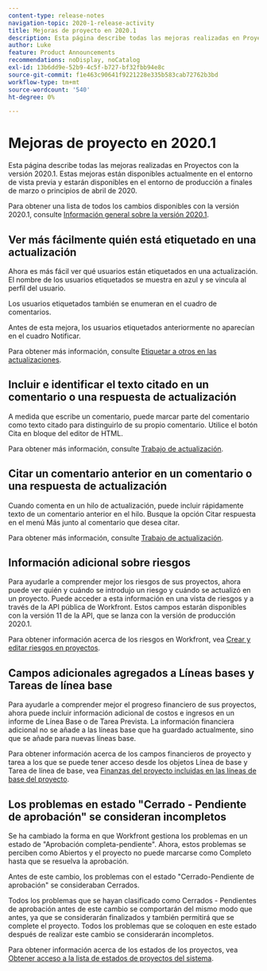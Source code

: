 ```yaml
---
content-type: release-notes
navigation-topic: 2020-1-release-activity
title: Mejoras de proyecto en 2020.1
description: Esta página describe todas las mejoras realizadas en Proyectos con la versión 2020.1. Estas mejoras están disponibles actualmente en el entorno de vista previa y estarán disponibles en el entorno de producción a finales de marzo o principios de abril de 2020.
author: Luke
feature: Product Announcements
recommendations: noDisplay, noCatalog
exl-id: 13b6dd9e-52b9-4c5f-b727-bf32fbb94e8c
source-git-commit: f1e463c90641f9221228e335b583cab72762b3bd
workflow-type: tm+mt
source-wordcount: '540'
ht-degree: 0%

---
```


# Mejoras de proyecto en 2020.1

Esta página describe todas las mejoras realizadas en Proyectos con la versión 2020.1. Estas mejoras están disponibles actualmente en el entorno de vista previa y estarán disponibles en el entorno de producción a finales de marzo o principios de abril de 2020.

Para obtener una lista de todos los cambios disponibles con la versión 2020.1, consulte [Información general sobre la versión 2020.1](../../../product-announcements/product-releases/2020.1-release-activity/2020-1-release-overview.md).

## Ver más fácilmente quién está etiquetado en una actualización

Ahora es más fácil ver qué usuarios están etiquetados en una actualización. El nombre de los usuarios etiquetados se muestra en azul y se vincula al perfil del usuario.

Los usuarios etiquetados también se enumeran en el cuadro de comentarios.

Antes de esta mejora, los usuarios etiquetados anteriormente no aparecían en el cuadro Notificar.

Para obtener más información, consulte [Etiquetar a otros en las actualizaciones](../../../workfront-basics/updating-work-items-and-viewing-updates/tag-others-on-updates.md).

## Incluir e identificar el texto citado en un comentario o una respuesta de actualización

A medida que escribe un comentario, puede marcar parte del comentario como texto citado para distinguirlo de su propio comentario. Utilice el botón Cita en bloque del editor de HTML.

Para obtener más información, consulte [Trabajo de actualización](../../../workfront-basics/updating-work-items-and-viewing-updates/update-work.md).


## Citar un comentario anterior en un comentario o una respuesta de actualización

Cuando comenta en un hilo de actualización, puede incluir rápidamente texto de un comentario anterior en el hilo. Busque la opción Citar respuesta en el menú Más junto al comentario que desea citar.

Para obtener más información, consulte [Trabajo de actualización](../../../workfront-basics/updating-work-items-and-viewing-updates/update-work.md).

## Información adicional sobre riesgos

Para ayudarle a comprender mejor los riesgos de sus proyectos, ahora puede ver quién y cuándo se introdujo un riesgo y cuándo se actualizó en un proyecto. Puede acceder a esta información en una vista de riesgos y a través de la API pública de Workfront. Estos campos estarán disponibles con la versión 11 de la API, que se lanza con la versión de producción 2020.1.

Para obtener información acerca de los riesgos en Workfront, vea [Crear y editar riesgos en proyectos](../../../manage-work/projects/define-a-business-case/create-edit-risks-on-projects.md).

## Campos adicionales agregados a Líneas bases y Tareas de línea base

Para ayudarle a comprender mejor el progreso financiero de sus proyectos, ahora puede incluir información adicional de costos e ingresos en un informe de Línea Base o de Tarea Prevista. La información financiera adicional no se añade a las líneas base que ha guardado actualmente, sino que se añade para nuevas líneas base.

Para obtener información acerca de los campos financieros de proyecto y tarea a los que se puede tener acceso desde los objetos Línea de base y Tarea de línea de base, vea [Finanzas del proyecto incluidas en las líneas de base del proyecto](../../../manage-work/projects/project-finances/project-finances-included-in-project-baselines.md).

## Los problemas en estado &quot;Cerrado - Pendiente de aprobación&quot; se consideran incompletos

Se ha cambiado la forma en que Workfront gestiona los problemas en un estado de &quot;Aprobación completa-pendiente&quot;. Ahora, estos problemas se perciben como Abiertos y el proyecto no puede marcarse como Completo hasta que se resuelva la aprobación.

Antes de este cambio, los problemas con el estado &quot;Cerrado-Pendiente de aprobación&quot; se consideraban Cerrados.

Todos los problemas que se hayan clasificado como Cerrados - Pendientes de aprobación antes de este cambio se comportarán del mismo modo que antes, ya que se considerarán finalizados y también permitirá que se complete el proyecto. Todos los problemas que se coloquen en este estado después de realizar este cambio se considerarán incompletos.

Para obtener información acerca de los estados de los proyectos, vea [Obtener acceso a la lista de estados de proyectos del sistema](../../../administration-and-setup/customize-workfront/creating-custom-status-and-priority-labels/project-statuses.md).

